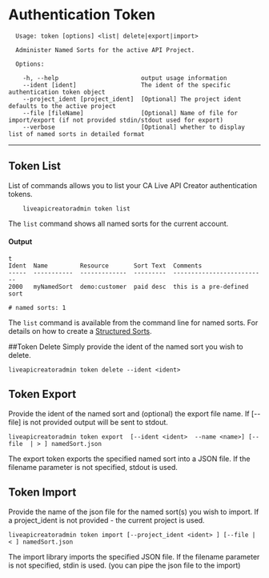 # Authentication Token

```
  Usage: token [options] <list| delete|export|import>

  Administer Named Sorts for the active API Project.

  Options:

    -h, --help                       output usage information
    --ident [ident]                  The ident of the specific authentication token object
    --project_ident [project_ident]  [Optional] The project ident defaults to the active project
    --file [fileName]                [Optional] Name of file for import/export (if not provided stdin/stdout used for export)
    --verbose                        [Optional] whether to display list of named sorts in detailed format
```


***
## Token List
List of commands allows you to list your CA Live API Creator authentication tokens. 

```
    liveapicreatoradmin token list
```

The `list` command shows all named sorts for the current account.

#### Output
```
t                                                                                                                                     
Ident  Name         Resource       Sort Text  Comments                  
-----  -----------  -------------  ---------  --------------------------
2000   myNamedSort  demo:customer  paid desc  this is a pre-defined sort

# named sorts: 1                                                                                                                                                
```

The `list` command is available from the command line for named sorts. For details on how to create a [Structured Sorts](http://ca-doc.espressologic.com/docs/logic-designer/create/structured-sorts).


##Token Delete
Simply provide the ident of the named sort you wish to delete.
```
liveapicreatoradmin token delete --ident <ident>
```

## Token Export
Provide the ident of the named sort and (optional) the export file name. If [--file] is not provided output will be sent to stdout.
```
liveapicreatoradmin token export  [--ident <ident>  --name <name>] [--file  | > ] namedSort.json
```
The export token exports the specified named sort into a JSON file. If the filename parameter is not specified, stdout is used.

## Token Import
Provide the name of the json file for the named sort(s) you wish to import. If a project_ident is not provided - the current project is used.
```
liveapicreatoradmin token import [--project_ident <ident> ] [--file | < ] namedSort.json
```
The import library imports the specified JSON file. If the filename parameter is not specified, stdin is used. (you can pipe the json file to the import)



